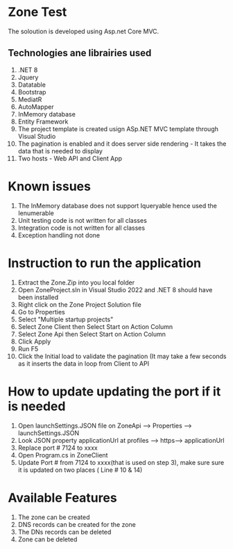 # Zone Test

The soloution is developed using Asp.net Core MVC.

## Technologies ane librairies used

1. .NET 8
2.  Jquery
3.  Datatable      
5.  Bootstrap
6.  MediatR
7.  AutoMapper
8.  InMemory database
9.  Entity Framework 
10. The project template is created usign ASp.NET MVC template through Visual Studio
11. The pagination is enabled and it does server side rendering - It takes the data that is needed to display
12. Two hosts - Web API and Client App

# Known issues 
1. The InMemory database does not support Iqueryable hence used the Ienumerable
2. Unit testing code is not written for all classes
3. Integration code is not written for all classes
4. Exception handling not done   

# Instruction to run the application 
1. Extract the Zone.Zip into you local folder
2. Open ZoneProject.sln in Visual Studio 2022 and .NET 8 should have been installed
3. Right click on the Zone Project Solution file
4. Go to Properties
5. Select "Multiple startup projects"
6. Select Zone Client then Select Start on Action Column
7. Select Zone Api then Select Start on Action Column
8. Click Apply
9. Run F5
10. Click the Initial load to validate the pagination (It may take a few seconds as it inserts the data in loop from Client to API

# How to update updating the port if it is needed

1. Open launchSettings.JSON file on ZoneApi --> Properties --> launchSettings.JSON
2. Look JSON property applicationUrl at profiles --> https--> applicationUrl
3. Replace port # 7124 to xxxx
4. Open Program.cs in ZoneClient
5. Update Port # from 7124 to xxxx(that is used on step 3), make sure sure it is updated on two places ( Line # 10 & 14)

# Available Features
 1. The zone can be created
 2. DNS records can be created for the zone
 3. The DNs records can be deleted
 4. Zone can be deleted
